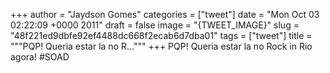 
+++
author = "Jaydson Gomes"
categories = ["tweet"]
date = "Mon Oct 03 02:22:09 +0000 2011"
draft = false
image = "{TWEET_IMAGE}"
slug = "48f221ed9dbfe92ef4488dc668f2ecab6d7dba01"
tags = ["tweet"]
title = """PQP! Queria estar la no R..."""
+++
PQP! Queria estar la no Rock in Rio agora! #SOAD
